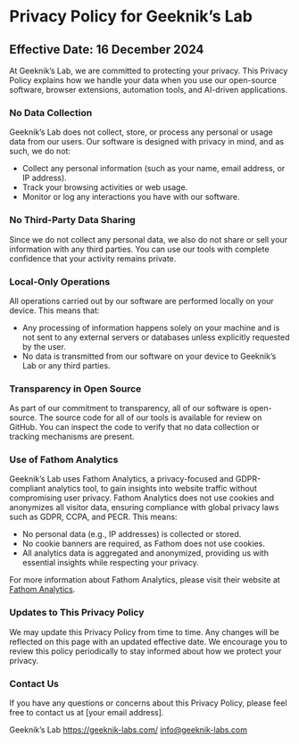 # Privacy Policy for Geeknik’s Lab
## Effective Date: 16 December 2024
At Geeknik’s Lab, we are committed to protecting your privacy. This Privacy Policy explains how we handle your data when you use our open-source software, browser extensions, automation tools, and AI-driven applications.

### No Data Collection
Geeknik’s Lab does not collect, store, or process any personal or usage data from our users. Our software is designed with privacy in mind, and as such, we do not:

- Collect any personal information (such as your name, email address, or IP address).
- Track your browsing activities or web usage.
- Monitor or log any interactions you have with our software.

### No Third-Party Data Sharing 
Since we do not collect any personal data, we also do not share or sell your information with any third parties. You can use our tools with complete confidence that your activity remains private.

### Local-Only Operations
All operations carried out by our software are performed locally on your device. This means that:

- Any processing of information happens solely on your machine and is not sent to any external servers or databases unless explicitly requested by the user.
- No data is transmitted from our software on your device to Geeknik’s Lab or any third parties.

### Transparency in Open Source
As part of our commitment to transparency, all of our software is open-source. The source code for all of our tools is available for review on GitHub. You can inspect the code to verify that no data collection or tracking mechanisms are present.

### Use of Fathom Analytics
Geeknik’s Lab uses Fathom Analytics, a privacy-focused and GDPR-compliant analytics tool, to gain insights into website traffic without compromising user privacy. Fathom Analytics does not use cookies and anonymizes all visitor data, ensuring compliance with global privacy laws such as GDPR, CCPA, and PECR. This means:

- No personal data (e.g., IP addresses) is collected or stored.
- No cookie banners are required, as Fathom does not use cookies.
- All analytics data is aggregated and anonymized, providing us with essential insights while respecting your privacy.

For more information about Fathom Analytics, please visit their website at [Fathom Analytics](https://usefathom.com/).

### Updates to This Privacy Policy
We may update this Privacy Policy from time to time. Any changes will be reflected on this page with an updated effective date. We encourage you to review this policy periodically to stay informed about how we protect your privacy.

### Contact Us
If you have any questions or concerns about this Privacy Policy, please feel free to contact us at [your email address].

Geeknik’s Lab
https://geeknik-labs.com/
info@geeknik-labs.com
